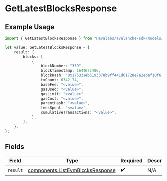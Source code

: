 # GetLatestBlocksResponse

## Example Usage

```typescript
import { GetLatestBlocksResponse } from "@avalabs/avalanche-sdk/models/operations";

let value: GetLatestBlocksResponse = {
    result: {
        blocks: [
            {
                blockNumber: "339",
                blockTimestamp: 1648672486,
                blockHash: "0x17533aeb5193378b9ff441d61728e7a2ebaf10f61fd5310759451627dfca2e7c",
                txCount: 6342.74,
                baseFee: "<value>",
                gasUsed: "<value>",
                gasLimit: "<value>",
                gasCost: "<value>",
                parentHash: "<value>",
                feesSpent: "<value>",
                cumulativeTransactions: "<value>",
            },
        ],
    },
};
```

## Fields

| Field                                                                                | Type                                                                                 | Required                                                                             | Description                                                                          |
| ------------------------------------------------------------------------------------ | ------------------------------------------------------------------------------------ | ------------------------------------------------------------------------------------ | ------------------------------------------------------------------------------------ |
| `result`                                                                             | [components.ListEvmBlocksResponse](../../models/components/listevmblocksresponse.md) | :heavy_check_mark:                                                                   | N/A                                                                                  |